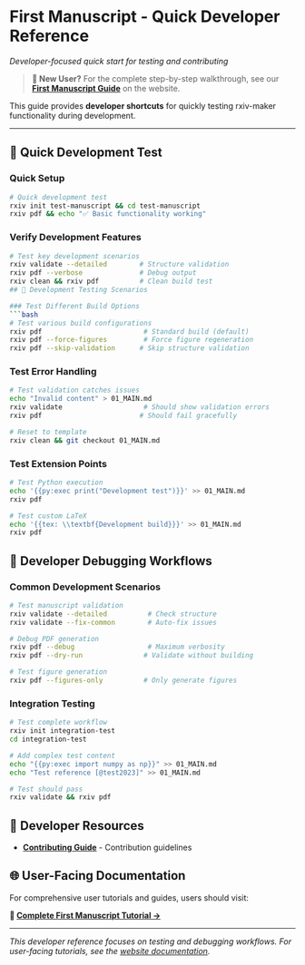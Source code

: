 # First Manuscript - Quick Developer Reference

*Developer-focused quick start for testing and contributing*

> **👋 New User?** For the complete step-by-step walkthrough, see our **[First Manuscript Guide](https://rxiv-maker.henriqueslab.org/getting-started/first-manuscript/)** on the website.

This guide provides **developer shortcuts** for quickly testing rxiv-maker functionality during development.

---

## 🚀 Quick Development Test

### Quick Setup
```bash
# Quick development test
rxiv init test-manuscript && cd test-manuscript
rxiv pdf && echo "✅ Basic functionality working"
```

### Verify Development Features
```bash
# Test key development scenarios
rxiv validate --detailed        # Structure validation
rxiv pdf --verbose              # Debug output
rxiv clean && rxiv pdf          # Clean build test
## 🧪 Development Testing Scenarios

### Test Different Build Options
```bash
# Test various build configurations
rxiv pdf                         # Standard build (default)
rxiv pdf --force-figures         # Force figure regeneration
rxiv pdf --skip-validation      # Skip structure validation
```

### Test Error Handling
```bash
# Test validation catches issues
echo "Invalid content" > 01_MAIN.md
rxiv validate                    # Should show validation errors
rxiv pdf                        # Should fail gracefully

# Reset to template
rxiv clean && git checkout 01_MAIN.md
```

### Test Extension Points
```bash
# Test Python execution
echo '{{py:exec print("Development test")}}' >> 01_MAIN.md
rxiv pdf

# Test custom LaTeX
echo '{{tex: \\textbf{Development build}}}' >> 01_MAIN.md
rxiv pdf
```

## 🔧 Developer Debugging Workflows

### Common Development Scenarios
```bash
# Test manuscript validation
rxiv validate --detailed          # Check structure
rxiv validate --fix-common        # Auto-fix issues

# Debug PDF generation
rxiv pdf --debug                  # Maximum verbosity
rxiv pdf --dry-run               # Validate without building

# Test figure generation
rxiv pdf --figures-only          # Only generate figures
```

### Integration Testing
```bash
# Test complete workflow
rxiv init integration-test
cd integration-test

# Add complex test content
echo "{{py:exec import numpy as np}}" >> 01_MAIN.md
echo "Test reference [@test2023]" >> 01_MAIN.md

# Test should pass
rxiv validate && rxiv pdf
```

## 🔗 Developer Resources

- **[Contributing Guide](../CONTRIBUTING.md)** - Contribution guidelines

## 🌐 User-Facing Documentation

For comprehensive user tutorials and guides, users should visit:

**📖 [Complete First Manuscript Tutorial →](https://rxiv-maker.henriqueslab.org/getting-started/first-manuscript/)**

---

*This developer reference focuses on testing and debugging workflows. For user-facing tutorials, see the [website documentation](https://rxiv-maker.henriqueslab.org/).*